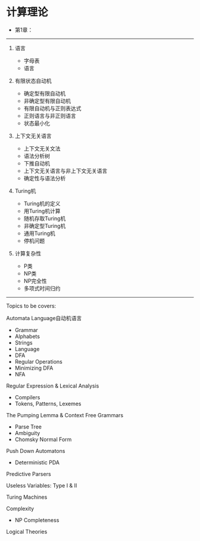 # 计算理论

- 第1章：

---

1. 语言
    - 字母表
    - 语言

2. 有限状态自动机
    - 确定型有限自动机
    - 非确定型有限自动机
    - 有限自动机与正则表达式
    - 正则语言与非正则语言
    - 状态最小化

3. 上下文无关语言
    - 上下文无关文法
    - 语法分析树
    - 下推自动机
    - 上下文无关语言与非上下文无关语言
    - 确定性与语法分析

4. Turing机
    - Turing机的定义
    - 用Turing机计算
    - 随机存取Turing机
    - 非确定型Turing机
    - 通用Turing机
    - 停机问题

5. 计算复杂性
    - P类
    - NP类
    - NP完全性
    - 多项式时间归约

---

Topics to be covers:

Automata Language自动机语言

- Grammar
- Alphabets
- Strings
- Language
- DFA
- Regular Operations
- Minimizing DFA
- NFA

Regular Expression & Lexical Analysis

- Compilers
- Tokens, Patterns, Lexemes

The Pumping Lemma & Context Free Grammars

- Parse Tree
- Ambiguity
- Chomsky Normal Form

Push Down Automatons

- Deterministic PDA

Predictive Parsers

Useless Variables: Type I & II

Turing Machines

Complexity

- NP Completeness

Logical Theories